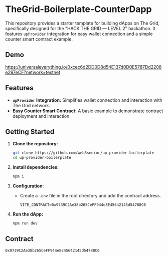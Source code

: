 # TheGrid-Boilerplate-CounterDapp

This repository provides a starter template for building dApps on The Grid, specifically designed for the "HACK THE GRID — LEVEL 2" hackathon. It features `upProvider` integration for easy wallet connection and a simple counter smart contract example.

## Demo
https://universaleverything.io/0xcec6d2DD0D8d54E137d0D0E5787Dd2208e297eCF?network=testnet

## Features

* **`upProvider` Integration:** Simplifies wallet connection and interaction with The Grid network.
* **Easy Counter Smart Contract:** A basic example to demonstrate contract deployment and interaction.

## Getting Started

1.  **Clone the repository:**

    ```bash
    git clone https://github.com/web3senior/up-provider-boilerplate
    cd up-provider-boilerplate
    ```

2.  **Install dependencies:**

    ```bash
    npm i
    ```
3.  **Configuration:**

    * Create a `.env` file in the root directory and add the contract address.

        ```
        VITE_CONTRACT=0x9739C2Ae38b265CeFF944e8E45642145d54788C0
        ```

4.  **Run the dApp:**

    ```bash
    npm run dev
    ```

## Contract

```bash
0x9739C2Ae38b265CeFF944e8E45642145d54788C0
```